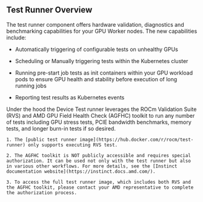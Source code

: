 ## Test Runner Overview

The test runner component offers hardware validation, diagnostics and benchmarking capabilities for your GPU Worker nodes. The new capabilities include:

- Automatically triggering of configurable tests on unhealthy GPUs

- Scheduling or Manually triggering tests within the Kubernetes cluster

- Running pre-start job tests as init containers within your GPU workload pods to ensure GPU health and stability before execution of long running jobs

- Reporting test results as Kubernetes events

Under the hood the Device Test runner leverages the ROCm Validation Suite (RVS) and AMD GPU Field Health Check (AGFHC) toolkit to run any number of tests including GPU stress tests, PCIE bandwidth benchmarks, memory tests, and longer burn-in tests if so desired. 

```{note}
1. The [public test runner image](https://hub.docker.com/r/rocm/test-runner) only supports executing RVS test.

2. The AGFHC toolkit is NOT publicly accessible and requires special authorization. It can be used not only with the test runner but also in various other workflows. For more details, see the [Instinct documentation website](https://instinct.docs.amd.com/).

3. To access the full test runner image, which includes both RVS and the AGFHC toolkit, please contact your AMD representative to complete the authorization process.
```
